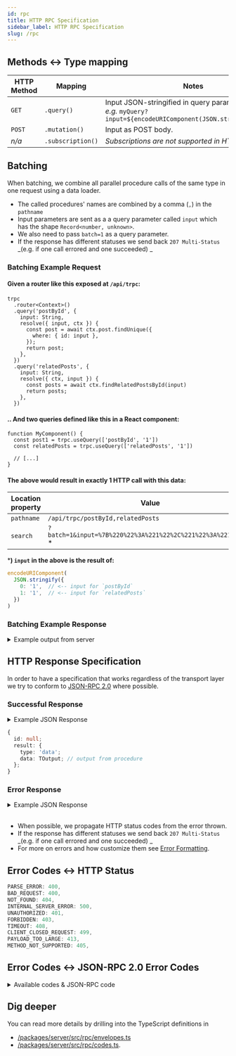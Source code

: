 ```yaml
---
id: rpc
title: HTTP RPC Specification
sidebar_label: HTTP RPC Specification
slug: /rpc
---
```



## Methods <-> Type mapping
| HTTP Method  | Mapping           | Notes                                                                                                         |
| ------------ | ----------------- | ------------------------------------------------------------------------------------------------------------- |
| `GET`        | `.query()`        | Input JSON-stringified in query param.<br/>_e.g._ `myQuery?input=${encodeURIComponent(JSON.stringify(input))` |
| `POST`       | `.mutation()`     | Input as POST body.                                                                                           |
| <em>n/a</em> | `.subscription()` | <em>Subscriptions are not supported in HTTP transport</em>                                                    |

## Batching

When batching, we combine all parallel procedure calls of the same type in one request using a data loader.

- The called procedures' names are combined by a comma (`,`) in the `pathname`
- Input parameters are sent as a a query parameter called `input` which has the shape `Record<number, unknown>`. 
- We also need to pass `batch=1` as a query parameter.
- If the response has different statuses we send back `207 Multi-Status` _(e.g. if one call errored and one succeeded) _

### Batching Example Request

#### Given a router like this exposed at `/api/trpc`:

```tsx
trpc
  .router<Context>()
  .query('postById', {
    input: String,
    resolve({ input, ctx }) {
      const post = await ctx.post.findUnique({
        where: { id: input },
      });
      return post;
    },
  })
  .query('relatedPosts', {
    input: String,
    resolve({ ctx, input }) {
      const posts = await ctx.findRelatedPostsById(input)
      return posts;
    },
  })
```

#### .. And two queries defined like this in a React component:

```tsx
function MyComponent() {
  const post1 = trpc.useQuery(['postById', '1'])
  const relatedPosts = trpc.useQuery(['relatedPosts', '1'])

  // [...]
}
```

#### The above would result in exactly 1 HTTP call with this data:

| Location property | Value                                                          |
| ----------------- | -------------------------------------------------------------- |
| `pathname`        | `/api/trpc/postById,relatedPosts`                              |
| `search`          | `?batch=1&input=%7B%220%22%3A%221%22%2C%221%22%3A%221%22%7D` * |

***) `input` in the above is the result of:**

```ts
encodeURIComponent(
  JSON.stringify({
    0: '1',  // <-- input for `postById`
    1: '1',  // <-- input for `relatedPosts`
  })
)
```

### Batching Example Response

<details>
  <summary>Example output from server</summary>

  ```json
  [
    // result for `postById`
    {
      "id": null,
      "result": {
        "type": "data",
        "data": {
          "id": "1",
          "title": "Hello tRPC",
          "body": "..."
          // ...
        }
      }
    },
    // result for `relatedPosts`
    {
      "id": null,
      "result": {
        "type": "data",
        "data": [
          /* ... */
        ]
      }
    }
  ]
  ```
</details>


## HTTP Response Specification

In order to have a specification that works regardless of the transport layer we try to conform to [JSON-RPC 2.0](https://www.jsonrpc.org/specification) where possible.


### Successful Response

<details><summary>Example JSON Response</summary>

```json
{
  "id": null,
  "result": {
    "type": "data",
    "data": {
      "id": "1",
      "title": "Hello tRPC",
      "body": "..."
    }
  }
}
```

</details>

```ts
{
  id: null;
  result: {
    type: 'data';
    data: TOutput; // output from procedure
  };
}
```


### Error Response


<details><summary>Example JSON Response</summary>

```json
[
  {
    "id": null,
    "error": {
      "json": {
        "message": "Something went wrong",
        "code": -32600, // JSON-RPC 2.0 code
        "data": { // Extra, customizable, meta data
          "code": "INTERNAL_SERVER_ERROR",
          "httpStatus": 500,
          "stack": "...",
          "path": "post.add"
        }
      }
    }
  }
]
```
</details>
<br/>

- When possible, we propagate HTTP status codes from the error thrown.
- If the response has different statuses we send back `207 Multi-Status` _(e.g. if one call errored and one succeeded) _
- For more on errors and how customize them see [Error Formatting](../server/error-formatting.md).




## Error Codes <-> HTTP Status


```ts
PARSE_ERROR: 400,
BAD_REQUEST: 400,
NOT_FOUND: 404,
INTERNAL_SERVER_ERROR: 500,
UNAUTHORIZED: 401,
FORBIDDEN: 403,
TIMEOUT: 408,
CLIENT_CLOSED_REQUEST: 499,
PAYLOAD_TOO_LARGE: 413,
METHOD_NOT_SUPPORTED: 405,
```


## Error Codes <-> JSON-RPC 2.0 Error Codes

<details><summary>Available codes & JSON-RPC code</summary>

```ts
/**
 * JSON-RPC 2.0 Error codes
 *
 * `-32000` to `-32099` are reserved for implementation-defined server-errors.
 * For tRPC we're copying the last digits of HTTP 4XX errors.
 */
export const TRPC_ERROR_CODES_BY_KEY = {
  /**
   * Invalid JSON was received by the server.
   * An error occurred on the server while parsing the JSON text.
   */
  PARSE_ERROR: -32700,
  /**
   * The JSON sent is not a valid Request object.
   */
  BAD_REQUEST: -32600, // 400
  /**
   * Internal JSON-RPC error.
   */
  INTERNAL_SERVER_ERROR: -32603,
  // Implementation specific errors
  UNAUTHORIZED: -32001, // 401
  FORBIDDEN: -32003, // 403
  NOT_FOUND: -32004, // 404
  METHOD_NOT_SUPPORTED: -32005, // 405
  TIMEOUT: -32008, // 408
  PAYLOAD_TOO_LARGE: -32013, // 413
  CLIENT_CLOSED_REQUEST: -32099, // 499
} as const;
```
</details>


## Dig deeper

You can read more details by drilling into the TypeScript definitions in 

- [/packages/server/src/rpc/envelopes.ts](https://github.com/trpc/trpc/tree/main/packages/server/src/rpc/envelopes.ts)
- [/packages/server/src/rpc/codes.ts](https://github.com/trpc/trpc/tree/main/packages/server/src/rpc/codes.ts).
